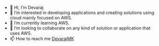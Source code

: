 - 👋 Hi, I’m Devaraj
- 👀 I’m interested in developing applications and creating solutions using cloud mainly focused on AWS.
- 🌱 I’m currently learning AWS.
- 💞️ I’m looking to collaborate on any kind of solution or application that uses AWS.
- 📫 How to reach me [DevarajMK](https://github.com/DevarajMK/DevarajMK)

<!---
DevarajMK/DevarajMK is a ✨ special ✨ repository because its `README.md` (this file) appears on your GitHub profile.
You can click the Preview link to take a look at your changes.
--->
